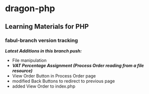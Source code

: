 # dragon-php
## Learning Materials for PHP
### fabul-branch version tracking

***Latest Additions in this branch push:***
- File manipulation
- ***_VAT Percentage Assignment (Process Order reading from a file resource)_***
- View Order Button in Process Order page
- modified Back Buttons to redirect to previous page
- added View Order to index.php
